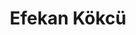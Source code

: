 ---
# Display name
title: Efekan Kökcü

# Username (this should match the folder name)
authors:
- efekan-kokcu

# Is this the primary user of the site?
superuser: false

# Link to personal page
social:
- icon: address-card
  icon_pack: fas
  link: 'https://scholar.google.com/citations?user=0OsgSGcAAAAJ&hl=en' 
---